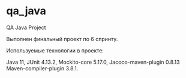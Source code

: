 # qa_java
QA Java Project

Выполнен финальный проект по 6 спринту.

Используемые технологии в проекте:

Java 11, JUnit 4.13.2, Mockito-core 5.17.0, Jacoco-maven-plugin 0.8.13
Maven-compiler-plugin 3.8.1.